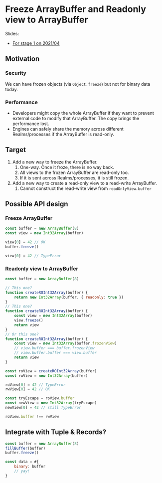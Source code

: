 # Freeze ArrayBuffer and Readonly view to ArrayBuffer

Slides:

- [For stage 1 on 2021/04](https://docs.google.com/presentation/d/1TGLvflOG63C5iHush597ffKTenoYowc3MivQEhAM20w/edit?usp=sharing)

## Motivation

### Security

We can have frozen objects (via `Object.freeze`) but not for binary data today.

### Performance

-   Developers might copy the whole ArrayBuffer if they want to prevent external code to modify that ArrayBuffer. The copy brings the performance lost.
-   Engines can safely share the memory across different Realms/processes if the ArrayBuffer is read-only.

## Target

1. Add a new way to freeze the ArrayBuffer.
    1. One-way. Once it froze, there is no way back.
    2. All views to the frozen ArrayBuffer are read-only too.
    3. If it is sent across Realms/processes, it is still frozen.
2. Add a new way to create a read-only view to a read-write ArrayBuffer.
    1. Cannot construct the read-write view from `readOnlyView.buffer`

## Possible API design

### Freeze ArrayBuffer

```js
const buffer = new ArrayBuffer(8)
const view = new Int32Array(buffer)

view[0] = 42 // OK
buffer.freeze()

view[0] = 42 // TypeError
```

### Readonly view to ArrayBuffer

<!-- Replace `[[ViewedArrayBuffer]]` with a new ArrayBuffer but points to the same `[[ArrayBufferData]]` ``[[ArrayBufferByteLength]]`` and ``[[ArrayBufferDetachKey]]``. (Need to be careful when any of the internal slot has modified (detached or resized)). -->

```js
const buffer = new ArrayBuffer(8)

// This one?
function createROInt32Array(buffer) {
    return new Int32Array(buffer, { readonly: true })
}
// This one?
function createROInt32Array(buffer) {
    const view = new Int32Array(buffer)
    view.freeze()
    return view
}
// Or this one?
function createROInt32Array(buffer) {
    const view = new Int32Array(buffer.frozenView)
    // view.buffer === buffer.frozenView
    // view.buffer.buffer === view.buffer
    return view
}

const roView = createROInt32Array(buffer)
const rwView = new Int32Array(buffer)

roView[0] = 42 // TypeError
rwView[0] = 42 // OK

const tryEscape = roView.buffer
const newView = new Int32Array(tryEscape)
newView[0] = 42 // still TypeError

roView.buffer !== rwView
```

## Integrate with Tuple & Records?

```js
const buffer = new ArrayBuffer(8)
fillBuffer(buffer)
buffer.freeze()

const data = #{
    binary: buffer
    // yay!
}
```
